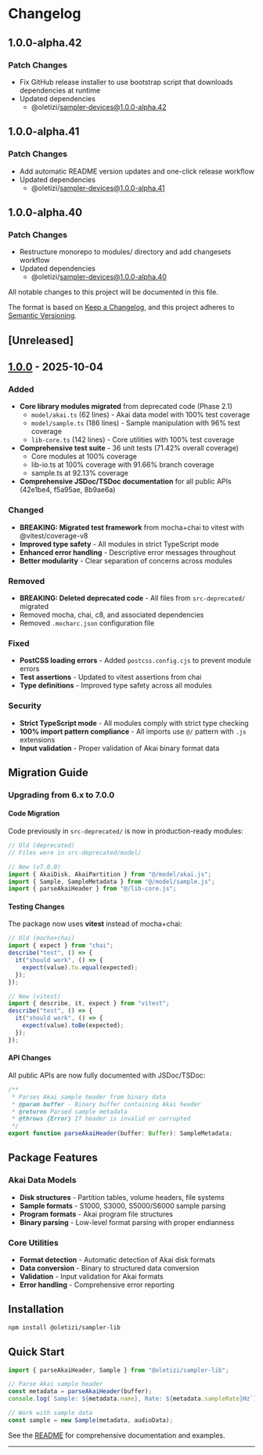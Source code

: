 # Changelog

## 1.0.0-alpha.42

### Patch Changes

- Fix GitHub release installer to use bootstrap script that downloads dependencies at runtime
- Updated dependencies
  - @oletizi/sampler-devices@1.0.0-alpha.42

## 1.0.0-alpha.41

### Patch Changes

- Add automatic README version updates and one-click release workflow
- Updated dependencies
  - @oletizi/sampler-devices@1.0.0-alpha.41

## 1.0.0-alpha.40

### Patch Changes

- Restructure monorepo to modules/ directory and add changesets workflow
- Updated dependencies
  - @oletizi/sampler-devices@1.0.0-alpha.40

All notable changes to this project will be documented in this file.

The format is based on [Keep a Changelog](https://keepachangelog.com/en/1.1.0/),
and this project adheres to [Semantic Versioning](https://semver.org/spec/v2.0.0.html).

## [Unreleased]

## [1.0.0] - 2025-10-04

### Added

- **Core library modules migrated** from deprecated code (Phase 2.1)
  - `model/akai.ts` (62 lines) - Akai data model with 100% test coverage
  - `model/sample.ts` (186 lines) - Sample manipulation with 96% test coverage
  - `lib-core.ts` (142 lines) - Core utilities with 100% test coverage
- **Comprehensive test suite** - 36 unit tests (71.42% overall coverage)
  - Core modules at 100% coverage
  - lib-io.ts at 100% coverage with 91.66% branch coverage
  - sample.ts at 92.13% coverage
- **Comprehensive JSDoc/TSDoc documentation** for all public APIs (42e1be4, f5a95ae, 8b9ae6a)

### Changed

- **BREAKING: Migrated test framework** from mocha+chai to vitest with @vitest/coverage-v8
- **Improved type safety** - All modules in strict TypeScript mode
- **Enhanced error handling** - Descriptive error messages throughout
- **Better modularity** - Clear separation of concerns across modules

### Removed

- **BREAKING: Deleted deprecated code** - All files from `src-deprecated/` migrated
- Removed mocha, chai, c8, and associated dependencies
- Removed `.mocharc.json` configuration file

### Fixed

- **PostCSS loading errors** - Added `postcss.config.cjs` to prevent module errors
- **Test assertions** - Updated to vitest assertions from chai
- **Type definitions** - Improved type safety across all modules

### Security

- **Strict TypeScript mode** - All modules comply with strict type checking
- **100% import pattern compliance** - All imports use `@/` pattern with `.js` extensions
- **Input validation** - Proper validation of Akai binary format data

## Migration Guide

### Upgrading from 6.x to 7.0.0

#### Code Migration

Code previously in `src-deprecated/` is now in production-ready modules:

```typescript
// Old (deprecated)
// Files were in src-deprecated/model/

// New (v7.0.0)
import { AkaiDisk, AkaiPartition } from "@/model/akai.js";
import { Sample, SampleMetadata } from "@/model/sample.js";
import { parseAkaiHeader } from "@/lib-core.js";
```

#### Testing Changes

The package now uses **vitest** instead of mocha+chai:

```typescript
// Old (mocha+chai)
import { expect } from "chai";
describe("test", () => {
  it("should work", () => {
    expect(value).to.equal(expected);
  });
});

// New (vitest)
import { describe, it, expect } from "vitest";
describe("test", () => {
  it("should work", () => {
    expect(value).toBe(expected);
  });
});
```

#### API Changes

All public APIs are now fully documented with JSDoc/TSDoc:

```typescript
/**
 * Parses Akai sample header from binary data
 * @param buffer - Binary buffer containing Akai header
 * @returns Parsed sample metadata
 * @throws {Error} If header is invalid or corrupted
 */
export function parseAkaiHeader(buffer: Buffer): SampleMetadata;
```

## Package Features

### Akai Data Models

- **Disk structures** - Partition tables, volume headers, file systems
- **Sample formats** - S1000, S3000, S5000/S6000 sample parsing
- **Program formats** - Akai program file structures
- **Binary parsing** - Low-level format parsing with proper endianness

### Core Utilities

- **Format detection** - Automatic detection of Akai disk formats
- **Data conversion** - Binary to structured data conversion
- **Validation** - Input validation for Akai formats
- **Error handling** - Comprehensive error reporting

## Installation

```bash
npm install @oletizi/sampler-lib
```

## Quick Start

```typescript
import { parseAkaiHeader, Sample } from "@oletizi/sampler-lib";

// Parse Akai sample header
const metadata = parseAkaiHeader(buffer);
console.log(`Sample: ${metadata.name}, Rate: ${metadata.sampleRate}Hz`);

// Work with sample data
const sample = new Sample(metadata, audioData);
```

See the [README](./README.md) for comprehensive documentation and examples.

---

[1.0.0]: https://github.com/oletizi/audio-tools/releases/tag/sampler-lib-v1.0.0
